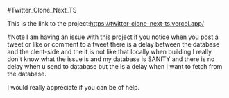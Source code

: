 #Twitter_Clone_Next_TS

This is the link to the project:https://twitter-clone-next-ts.vercel.app/

#Note
I am having an issue with this project if you notice when you post a tweet or like or comment to a tweet there is a delay between the database and the clent-side and the it is not like that locally when building I really don't know what the issue is and my database is SANITY and there is no delay when u send to database but the is a delay when I want to fetch from the database.

I would really appreciate if you can be of help.
